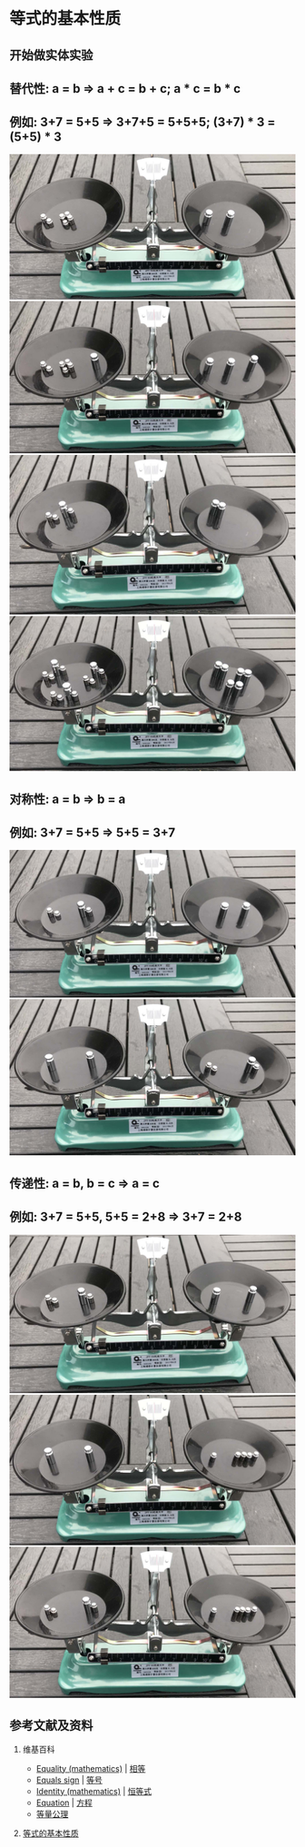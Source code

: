 # 等式的基本性质

## 开始做实体实验

## 替代性: a = b => a + c = b + c; a * c = b * c 
## 例如: 3+7 = 5+5 => 3+7+5 = 5+5+5; (3+7) * 3 = (5+5) * 3

![](/images/数系/等式和不等式的基本性质和移项变号法则/等式的基本性质/1a1.jpg)
![](/images/数系/等式和不等式的基本性质和移项变号法则/等式的基本性质/1a2.jpg)
![](/images/数系/等式和不等式的基本性质和移项变号法则/等式的基本性质/1a3.jpg)
![](/images/数系/等式和不等式的基本性质和移项变号法则/等式的基本性质/1a4.jpg)

## 对称性: a = b => b = a
## 例如: 3+7 = 5+5 => 5+5 = 3+7

![](/images/数系/等式和不等式的基本性质和移项变号法则/等式的基本性质/2a1.jpg)
![](/images/数系/等式和不等式的基本性质和移项变号法则/等式的基本性质/2a2.jpg)

## 传递性: a = b, b = c => a = c
## 例如: 3+7 = 5+5, 5+5 = 2+8 => 3+7 = 2+8 

![](/images/数系/等式和不等式的基本性质和移项变号法则/等式的基本性质/3a1.jpg)
![](/images/数系/等式和不等式的基本性质和移项变号法则/等式的基本性质/3a2.jpg)
![](/images/数系/等式和不等式的基本性质和移项变号法则/等式的基本性质/3a3.jpg)

## 参考文献及资料

1. 维基百科
	- [Equality (mathematics)](https://en.wikipedia.org/wiki/Equality_(mathematics)) | [相等](https://zh.wikipedia.org/wiki/%E7%9B%B8%E7%AD%89) 
	- [Equals sign](https://en.wikipedia.org/wiki/Equals_sign) | [等号](https://zh.wikipedia.org/wiki/%E7%AD%89%E5%8F%B7) 
	- [Identity (mathematics)](https://en.wikipedia.org/wiki/Identity_(mathematics)) | [恒等式](https://zh.wikipedia.org/wiki/恒等式) 
	- [Equation](https://en.wikipedia.org/wiki/Equation) | [方程](https://zh.wikipedia.org/wiki/方程) 
	- [等量公理](https://zh.wikipedia.org/wiki/等量公理) 
	
2. [等式的基本性质](https://baike.baidu.com/item/%E7%AD%89%E5%BC%8F/3517693#2)

